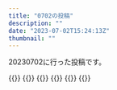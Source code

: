 ```yaml
---
title: "0702の投稿"
description: ""
date: "2023-07-02T15:24:13Z"
thumbnail: ""
---
```

20230702に行った投稿です。
<!--more-->
{{<othersns text="もしかして埋め込みのTwitter見ても消費するか<br/>なら普通のwebも見ないほうがいいのか" url="https://qunagi.qunagi.net/notice/AXHG1oSACJrj80EYLI" screenname="jme/k.h" date="2023-07-02T07:51:48.000Z">}}
{{<othersns text="ガンダムまで温存" url="https://qunagi.qunagi.net/notice/AXH78m2MgDZu4fPXyi" screenname="jme/k.h" date="2023-07-02T06:12:13.000Z">}}
{{<othersns text="お、ちょっと戻った?" url="https://qunagi.qunagi.net/notice/AXH63JsrpF6rMAnuZE" screenname="jme/k.h" date="2023-07-02T06:00:02.000Z">}}
{{<othersns text="600も読んだかなぁっていうのはある" url="https://qunagi.qunagi.net/notice/AXH2zlhABMumagwcjo" screenname="jme/k.h" date="2023-07-02T05:25:46.000Z">}}
{{<othersns text="奥の手（別アカ）は温存" url="https://qunagi.qunagi.net/notice/AXH2Fh9kj3CjC1Lc9I" screenname="jme/k.h" date="2023-07-02T05:17:27.000Z">}}
{{<othersns text="制限" url="https://qunagi.qunagi.net/notice/AXH1CSUShHIkssvXLE" screenname="jme/k.h" date="2023-07-02T05:05:39.000Z">}}
